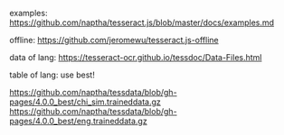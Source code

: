 examples:
https://github.com/naptha/tesseract.js/blob/master/docs/examples.md

offline:
https://github.com/jeromewu/tesseract.js-offline

data of lang:
https://tesseract-ocr.github.io/tessdoc/Data-Files.html

table of lang: use best!
<!-- https://github.com/naptha/tessdata/tree/gh-pages/4.0.0 -->
https://github.com/naptha/tessdata/blob/gh-pages/4.0.0_best/chi_sim.traineddata.gz
https://github.com/naptha/tessdata/blob/gh-pages/4.0.0_best/eng.traineddata.gz
